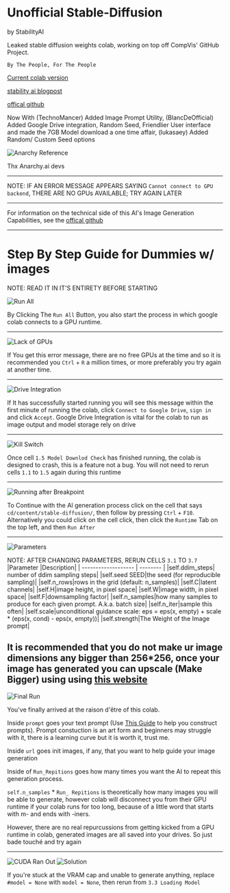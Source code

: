 # Unofficial Stable-Diffusion
by StabilityAI

Leaked stable diffusion weights colab, working on top off CompVis' GitHub Project.

`By The People, For The People`

[Current colab version](https://colab.research.google.com/drive/1QyxxftYREN3cJf8kuz--zFrnBxGg0w_S?usp=sharing)

[stability ai blogpost](https://stability-ai.webpkgcache.com/doc/-/s/stability.ai/beta-signup-form)

[offical github](https://github.com/CompVis/stable-diffusion)

Now With
(TechnoMancer) Added Image Prompt Utility,
(BlancDeOfficial) Added Google Drive integration, Random Seed, Friendlier User interface and made the 7GB Model download a one time affair,
(lukasaey) Added Random/ Custom Seed options

![Anarchy Reference](https://cdn.discordapp.com/attachments/806288700736405506/1010835283211714730/unknown.png)

Thx Anarchy.ai devs

---

NOTE: IF AN ERROR MESSAGE APPEARS SAYING `Cannot connect to GPU backend`, THERE ARE NO GPUs AVAILABLE; TRY AGAIN LATER

---

For information on the technical side of this AI's Image Generation Capabilities, see the [offical github](https://github.com/CompVis/stable-diffusion)

---

# Step By Step Guide for Dummies w/ images

NOTE: READ IT IN IT'S ENTIRETY BEFORE STARTING

![Run All](https://cdn.discordapp.com/attachments/806288700736405506/1010840674272280576/Screenshot_2022-08-21_at_10.05.52.png)

By Clicking The `Run All` Button, you also start the process in which google colab connects to a GPU runtime.

---

![Lack of GPUs](https://cdn.discordapp.com/attachments/806288700736405506/1010843232239886377/Screenshot_2022-08-21_at_10.29.42.png)

If You get this error message, there are no free GPUs at the time and so it is recommended you `Ctrl` + `R` a million times, or more preferably you try again at another time.

---

![Drive Integration](https://cdn.discordapp.com/attachments/806288700736405506/1010840674603651133/Screenshot_2022-08-21_at_10.10.36.png)

If It has successfully started running you will see this message within the first minute of running the colab, click `Connect to Google Drive`, `sign in` and click `Accept`.
Google Drive Integration is vital for the colab to run as image output and model storage rely on drive

---

![Kill Switch](https://cdn.discordapp.com/attachments/806288700736405506/1010840675031449600/Screenshot_2022-08-21_at_10.13.59.png)

Once cell `1.5 Model Downlod Check` has finished running, the colab is designed to crash, this is a feature not a bug.
You will not need to rerun cells `1.1` to `1.5` again during this runtime

---

![Running after Breakpoint](https://cdn.discordapp.com/attachments/806288700736405506/1010840675455082496/Screenshot_2022-08-21_at_10.15.34.png)

To Continue with the AI generation process click on the cell that says `cd/content/stable-diffusion/`, then follow by pressing `Ctrl` +  `F10`.
Alternatively you could click on the cell click, then click the `Runtime` Tab on the top left, and then `Run After`

---

![Parameters](https://cdn.discordapp.com/attachments/806288700736405506/1010859205240041492/Screenshot_2022-08-21_at_11.33.23.png)

NOTE: AFTER CHANGING PARAMETERS, RERUN CELLS `3.1` TO `3.7`
|Parameter            |Description|
| ------------------- | --------  |
|self.ddim_steps| number of ddim sampling steps|
|self.seed SEED|the seed (for reproducible sampling)|
|self.n_rows|rows in the grid (default: n_samples)|
|self.C|latent channels|
|self.H|image height, in pixel space|
|self.W|image width, in pixel space|
|self.F|downsampling factor|
|self.n_samples|how many samples to produce for each given prompt. A.k.a. batch size|
|self.n_iter|sample this often|
|self.scale|unconditional guidance scale: eps = eps(x, empty) + scale * (eps(x, cond) - eps(x, empty))|
|self.strength|The Weight of the Image prompt|


It is recommended that you do not make ur image dimensions any bigger than 256*256, once your image has generated you can upscale (Make Bigger) using using [this website](http://waifu2x.udp.jp/)
---

![Final Run](https://cdn.discordapp.com/attachments/806288700736405506/1010840676218437682/Screenshot_2022-08-21_at_10.18.00.png)

You've finally arrived at the raison d'être of this colab. 

Inside `prompt` goes your text prompt  (Use [This Guide](https://beta.dreamstudio.ai/prompt-guide) to help you construct prompts). 
Prompt constuction is an art form and beginners may struggle with it, there is a learning curve but it is worth it, trust me.

Inside `url` goes init images, if any, that you want to help guide your image generation

Inside of `Run_Repitions` goes how many times you want the AI to repeat this generation process.

`self.n_samples`  * `Run_ Repitions` is theoretically how many images you will be able to generate, however colab will disconnect you from their GPU runtime if your colab runs for too long, because of a little word that starts with m- and ends with -iners. 

However, there are no real repurcussions from getting kicked from a GPU runtime in colab, generated images are all saved into your drives. So just bade touché and try again

---

![CUDA Ran Out](https://cdn.discordapp.com/attachments/971921703313768578/1010866322411884574/unknown.png)
![Solution](https://cdn.discordapp.com/attachments/971921703313768578/1010866433426731029/unknown.png)

If you're stuck at the VRAM cap and unable to generate anything, replace `#model = None` with `model = None`, then rerun from `3.3 Loading Model`

